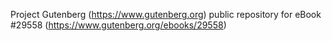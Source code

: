 Project Gutenberg (https://www.gutenberg.org) public repository for eBook #29558 (https://www.gutenberg.org/ebooks/29558)
